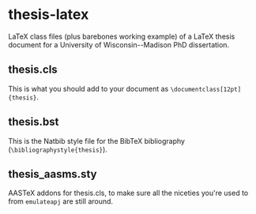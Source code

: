 # thesis-latex
LaTeX class files (plus barebones working example) of a LaTeX thesis document for a University of Wisconsin--Madison PhD dissertation.

## thesis.cls
This is what you should add to your document as `\documentclass[12pt]{thesis}`.

## thesis.bst
This is the Natbib style file for the BibTeX bibliography (`\bibliographystyle{thesis}`).

## thesis\_aasms.sty
AASTeX addons for thesis.cls, to make sure all the niceties you're used to from `emulateapj` are still around.
